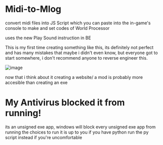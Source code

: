 # Midi-to-Mlog
convert midi files into JS Script which you can paste into the in-game's console to make and set codes of World Processor

uses the new Play Sound instruction in BE

This is my first time creating something like this, its definitely not perfect and has many mistakes that maybe i didn't even know, but everyone got to start somewhere, i don't recommend anyone to reverse engineer this.

![image](https://github.com/user-attachments/assets/c2c13362-4e42-42c7-a516-592bad856fc1)

now that i think about it creating a website/ a mod is probably more accesible than creating an exe

# My Antivirus blocked it from running!
its an unsigned exe app, windows will block every unsigned exe app from running
the choices to run it is up to you
if you have python run the py script instead if you're uncomfortable
